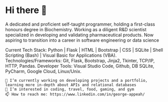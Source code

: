 
# Hi there 👋

A dedicated and proficient self-taught programmer, holding a first-class honours degree in Biochemistry. Working as a diligent R&D scientist specialized in developing and validating pharmaceutical products. Now aspiring to transition into a career in software engineering or data science

Current Tech Stack: Python | Flask | HTML | Bootstrap | CSS | SQLite | Shell Scripting (Bash) | Visual Basic for Applications (VBA).
Technologies/Frameworks: Git, Flask, Bootstrap, Jinja2, Tkinter, TCP/IP, HTTP, Pandas.
Developer Tools: Visual Studio Code, Github, DB SQLite, PyCharm, Google Cloud, Linux/Unix.

    🌱 I’m currently working on developing projects and a portfolio, learning more in-depth about APIs and relational databases
    👀 I’m interested in coding, travel, food, gaming, and gym
    📫 How to reach me: https://www.linkedin.com/in/george-appeah/

<!--
**gappeah/gappeah** is a ✨ _special_ ✨ repository because its `README.md` (this file) appears on your GitHub profile.

Here are some ideas to get you started:

- 🔭 I’m currently working on ...
- 🌱 I’m currently learning ...
- 👯 I’m looking to collaborate on ...
- 🤔 I’m looking for help with ...
- 💬 Ask me about ...
- 📫 How to reach me: ...
- 😄 Pronouns: ...
- ⚡ Fun fact: ...
-->
